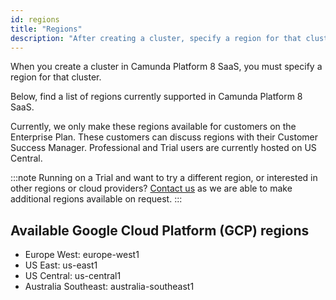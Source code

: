```yaml
---
id: regions
title: "Regions"
description: "After creating a cluster, specify a region for that cluster. Read on for details of Google Cloud Platform regions currently supported in Camunda Platform 8 SaaS."
---
```


When you create a cluster in Camunda Platform 8 SaaS, you must specify a region for that cluster.

Below, find a list of regions currently supported in Camunda Platform 8 SaaS.

Currently, we only make these regions available for customers on the Enterprise Plan. These customers can discuss regions with their Customer Success Manager. Professional and Trial users are currently hosted on US Central.

:::note
Running on a Trial and want to try a different region, or interested in other regions or cloud providers? [Contact us](https://camunda.com/contact/) as we are able to make additional regions available on request.
:::

## Available Google Cloud Platform (GCP) regions

- Europe West: europe-west1
- US East: us-east1
- US Central: us-central1
- Australia Southeast: australia-southeast1
